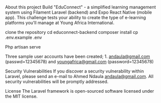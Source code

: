 About this project
Build "EduConnect" - a simplified learning management system using Filament Laravel (backend) and Expo React Native (mobile app). This challenge tests your ability to create the type of e-learning platforms you'll manage at Young Africa International.

clone the repository
cd educonnect-backend
 composer install 
cp .env.example .env  

Php artisan serve

Three sample user accounts have been created; 1. andaula@gmail.com (passwd=12345678) and youngafrica@gmail.com (password=12345678)  



Security Vulnerabilities
If you discover a security vulnerability within Laravel, please send an e-mail to Ahmed Ndaula andaula@gmail.com. All security vulnerabilities will be promptly addressed.

License
The Laravel framework is open-sourced software licensed under the MIT license.
